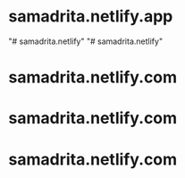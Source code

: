 # samadrita.netlify.app
"# samadrita.netlify" 
"# samadrita.netlify" 
# samadrita.netlify.com
# samadrita.netlify.com
# samadrita.netlify.com
